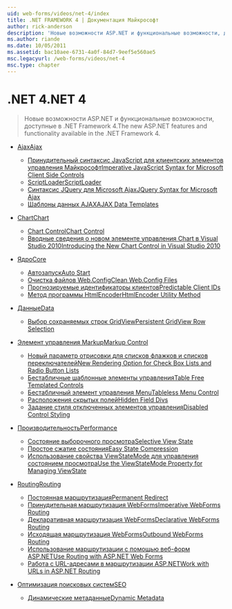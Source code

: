```yaml
---
uid: web-forms/videos/net-4/index
title: .NET FRAMEWORK 4 | Документация Майкрософт
author: rick-anderson
description: 'Новые возможности ASP.NET и функциональные возможности, доступные в .NET Framework 4.'
ms.author: riande
ms.date: 10/05/2011
ms.assetid: bac10aee-6731-4a0f-84d7-9eef5e560ae5
msc.legacyurl: /web-forms/videos/net-4
msc.type: chapter
---
```

<a name="net-4"></a><span data-ttu-id="0966f-103">.NET 4</span><span class="sxs-lookup"><span data-stu-id="0966f-103">.NET 4</span></span>
====================
> <span data-ttu-id="0966f-104">Новые возможности ASP.NET и функциональные возможности, доступные в .NET Framework 4.</span><span class="sxs-lookup"><span data-stu-id="0966f-104">The new ASP.NET features and functionality available in the .NET Framework 4.</span></span>


- [<span data-ttu-id="0966f-105">Ajax</span><span class="sxs-lookup"><span data-stu-id="0966f-105">Ajax</span></span>](ajax/index.md)

    - [<span data-ttu-id="0966f-106">Принудительный синтаксис JavaScript для клиентских элементов управления Майкрософт</span><span class="sxs-lookup"><span data-stu-id="0966f-106">Imperative JavaScript Syntax for Microsoft Client Side Controls</span></span>](ajax/aspnet-4-quick-hit-imperative-javascript-syntax-for-microsoft-client-side-controls.md)
    - [<span data-ttu-id="0966f-107">ScriptLoader</span><span class="sxs-lookup"><span data-stu-id="0966f-107">ScriptLoader</span></span>](ajax/aspnet-4-quick-hit-the-scriptloader.md)
    - [<span data-ttu-id="0966f-108">Синтаксис JQuery для Microsoft Ajax</span><span class="sxs-lookup"><span data-stu-id="0966f-108">JQuery Syntax for Microsoft Ajax</span></span>](ajax/aspnet-4-quick-hit-jquery-syntax-for-microsoft-ajax.md)
    - [<span data-ttu-id="0966f-109">Шаблоны данных AJAX</span><span class="sxs-lookup"><span data-stu-id="0966f-109">AJAX Data Templates</span></span>](ajax/aspnet-4-quick-hit-ajax-data-templates.md)
- [<span data-ttu-id="0966f-110">Chart</span><span class="sxs-lookup"><span data-stu-id="0966f-110">Chart</span></span>](chart/index.md)

    - [<span data-ttu-id="0966f-111">Chart Control</span><span class="sxs-lookup"><span data-stu-id="0966f-111">Chart Control</span></span>](chart/aspnet-4-quick-hit-chart-control.md)
    - [<span data-ttu-id="0966f-112">Вводные сведения о новом элементе управления Chart в Visual Studio 2010</span><span class="sxs-lookup"><span data-stu-id="0966f-112">Introducing the New Chart Control in Visual Studio 2010</span></span>](chart/aspnet-4-how-do-i-introducing-the-new-chart-control-in-visual-studio-2010.md)
- [<span data-ttu-id="0966f-113">Ядро</span><span class="sxs-lookup"><span data-stu-id="0966f-113">Core</span></span>](core/index.md)

    - [<span data-ttu-id="0966f-114">Автозапуск</span><span class="sxs-lookup"><span data-stu-id="0966f-114">Auto Start</span></span>](core/aspnet-4-quick-hit-auto-start.md)
    - [<span data-ttu-id="0966f-115">Очистка файлов Web.Config</span><span class="sxs-lookup"><span data-stu-id="0966f-115">Clean Web.Config Files</span></span>](core/aspnet-4-quick-hit-clean-webconfig-files.md)
    - [<span data-ttu-id="0966f-116">Прогнозируемые идентификаторы клиентов</span><span class="sxs-lookup"><span data-stu-id="0966f-116">Predictable Client IDs</span></span>](core/aspnet-4-quick-hit-predictable-client-ids.md)
    - [<span data-ttu-id="0966f-117">Метод программы HtmlEncoder</span><span class="sxs-lookup"><span data-stu-id="0966f-117">HtmlEncoder Utility Method</span></span>](core/aspnet-4-quick-hit-the-htmlencoder-utility-method.md)
- [<span data-ttu-id="0966f-118">Данные</span><span class="sxs-lookup"><span data-stu-id="0966f-118">Data</span></span>](data/index.md)

    - [<span data-ttu-id="0966f-119">Выбор сохраняемых строк GridView</span><span class="sxs-lookup"><span data-stu-id="0966f-119">Persistent GridView Row Selection</span></span>](data/aspnet-4-quick-hit-persistent-gridview-row-selection.md)
- [<span data-ttu-id="0966f-120">Элемент управления Markup</span><span class="sxs-lookup"><span data-stu-id="0966f-120">Markup Control</span></span>](markup-control/index.md)

    - [<span data-ttu-id="0966f-121">Новый параметр отрисовки для списков флажков и списков переключателей</span><span class="sxs-lookup"><span data-stu-id="0966f-121">New Rendering Option for Check Box Lists and Radio Button Lists</span></span>](markup-control/aspnet-4-quick-hit-new-rendering-option-for-check-box-lists-and-radio-button-lists.md)
    - [<span data-ttu-id="0966f-122">Бестабличные шаблонные элементы управления</span><span class="sxs-lookup"><span data-stu-id="0966f-122">Table Free Templated Controls</span></span>](markup-control/aspnet-4-quick-hit-table-free-templated-controls.md)
    - [<span data-ttu-id="0966f-123">Бестабличный элемент управления Menu</span><span class="sxs-lookup"><span data-stu-id="0966f-123">Tableless Menu Control</span></span>](markup-control/aspnet-4-quick-hit-tableless-menu-control.md)
    - [<span data-ttu-id="0966f-124">Расположения скрытых полей</span><span class="sxs-lookup"><span data-stu-id="0966f-124">Hidden Field Divs</span></span>](markup-control/aspnet-4-quick-hit-hidden-field-divs.md)
    - [<span data-ttu-id="0966f-125">Задание стиля отключенных элементов управления</span><span class="sxs-lookup"><span data-stu-id="0966f-125">Disabled Control Styling</span></span>](markup-control/aspnet-4-quick-hit-disabled-control-styling.md)
- [<span data-ttu-id="0966f-126">Производительность</span><span class="sxs-lookup"><span data-stu-id="0966f-126">Performance</span></span>](performance/index.md)

    - [<span data-ttu-id="0966f-127">Состояние выборочного просмотра</span><span class="sxs-lookup"><span data-stu-id="0966f-127">Selective View State</span></span>](performance/aspnet-4-quick-hit-selective-view-state.md)
    - [<span data-ttu-id="0966f-128">Простое сжатие состояния</span><span class="sxs-lookup"><span data-stu-id="0966f-128">Easy State Compression</span></span>](performance/aspnet-4-quick-hit-easy-state-compression.md)
    - [<span data-ttu-id="0966f-129">Использование свойства ViewStateMode для управления состоянием просмотра</span><span class="sxs-lookup"><span data-stu-id="0966f-129">Use the ViewStateMode Property for Managing ViewState</span></span>](performance/how-do-i-use-the-viewstatemode-property-for-managing-viewstate.md)
- [<span data-ttu-id="0966f-130">Routing</span><span class="sxs-lookup"><span data-stu-id="0966f-130">Routing</span></span>](routing/index.md)

    - [<span data-ttu-id="0966f-131">Постоянная маршрутизация</span><span class="sxs-lookup"><span data-stu-id="0966f-131">Permanent Redirect</span></span>](routing/aspnet-4-quick-hit-permanent-redirect.md)
    - [<span data-ttu-id="0966f-132">Принудительная маршрутизация WebForms</span><span class="sxs-lookup"><span data-stu-id="0966f-132">Imperative WebForms Routing</span></span>](routing/aspnet-4-quick-hit-imperative-webforms-routing.md)
    - [<span data-ttu-id="0966f-133">Декларативная маршрутизация WebForms</span><span class="sxs-lookup"><span data-stu-id="0966f-133">Declarative WebForms Routing</span></span>](routing/aspnet-4-quick-hit-declarative-webforms-routing.md)
    - [<span data-ttu-id="0966f-134">Исходящая маршрутизация WebForms</span><span class="sxs-lookup"><span data-stu-id="0966f-134">Outbound WebForms Routing</span></span>](routing/aspnet-4-quick-hit-outbound-webforms-routing.md)
    - [<span data-ttu-id="0966f-135">Использование маршрутизации с помощью веб-форм ASP.NET</span><span class="sxs-lookup"><span data-stu-id="0966f-135">Use Routing with ASP.NET Web Forms</span></span>](routing/how-do-i-use-routing-with-aspnet-web-forms.md)
    - [<span data-ttu-id="0966f-136">Работа с URL-адресами в маршрутизации ASP.NET</span><span class="sxs-lookup"><span data-stu-id="0966f-136">Work with URLs in ASP.NET Routing</span></span>](routing/how-do-i-work-with-urls-in-aspnet-routing.md)
- [<span data-ttu-id="0966f-137">Оптимизация поисковых систем</span><span class="sxs-lookup"><span data-stu-id="0966f-137">SEO</span></span>](seo/index.md)

    - [<span data-ttu-id="0966f-138">Динамические метаданные</span><span class="sxs-lookup"><span data-stu-id="0966f-138">Dynamic Metadata</span></span>](seo/aspnet-4-quick-hit-dynamic-metadata.md)
